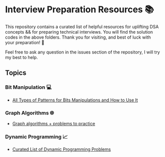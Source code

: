# Interview Preparation Resources 📚

This repository contains a curated list of helpful resources for uplifting DSA concepts && for preparing technical interviews. You will find the solution codes in the above folders. Thank you for visiting, and best of luck with your preparation! 🚀


Feel free to ask any question in the issues section of the repository, I will try my best to help.


## Topics

### Bit Manipulation 💻

- [All Types of Patterns for Bits Manipulations and How to Use It](https://leetcode.com/discuss/interview-question/3695233/all-types-of-patterns-for-bits-manipulations-and-how-to-use-it)

### Graph Algorithms 🌐

- [Graph algorithms + problems to practice](https://leetcode.com/discuss/study-guide/1326900/Graph-algorithms-%2B-problems-to-practice)

### Dynamic Programming 📈

- [Curated List of Dynamic Programming Problems](https://leetcode.com/discuss/general-discussion/1050391/Must-do-Dynamic-programming-Problems-Category-wise)

